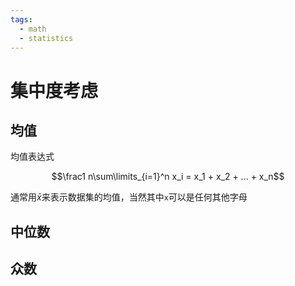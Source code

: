 ```yaml
---
tags:
  - math
  - statistics
---
```


# 集中度考虑
## 均值
均值表达式

$$\frac1 n\sum\limits_{i=1}^n x_i = x_1 + x_2 + ... +	x_n$$

通常用$\bar{x}$来表示数据集的均值，当然其中`x`可以是任何其他字母

## 中位数

## 众数